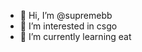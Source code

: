 - 👋 Hi, I’m @supremebb
- 👀 I’m interested in csgo
- 🌱 I’m currently learning eat 

<!---
supremebb/supremebb is a ✨ special ✨ repository because its `README.md` (this file) appears on your GitHub profile.
You can click the Preview link to take a look at your changes.
--->
